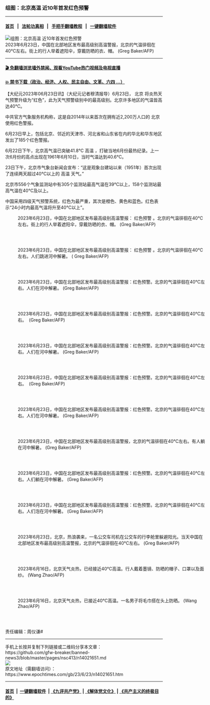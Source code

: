 ### 组图：北京高温 近10年首发红色预警
------------------------

#### [首页](https://github.com/gfw-breaker/banned-news3/blob/master/README.md) &nbsp;&nbsp;|&nbsp;&nbsp; [法轮功真相](https://github.com/begood0513/basic/blob/master/README.md)  &nbsp;&nbsp;|&nbsp;&nbsp; [手把手翻墙教程](https://github.com/gfw-breaker/guides/wiki)  &nbsp;&nbsp;|&nbsp;&nbsp; [一键翻墙软件](https://github.com/gfw-breaker/nogfw/blob/master/README.md)  



<div><img alt="组图：北京高温 近10年首发红色预警" class="attachment-djy_600_400 size-djy_600_400 wp-post-image" src="https://i.epochtimes.com/assets/uploads/2023/06/id14021662-GettyImages-1258962109-600x400.jpg"/>
<div class="caption">
 2023年6月23日，中国在北部地区发布最高级别高温警报，北京的气温徘徊在40℃左右。街上的行人举着遮阳伞，穿戴防晒的衣、帽。 (Greg Baker/AFP)
</div></div><hr/>

#### [ 🎬  免翻墙浏览墙外禁闻、观看YouTube热门视频及电视直播](https://github.com/gfw-breaker/HelloWorld)

#### [ 💥  禁书下载（政治、经济、人权、民主自由、文革、六四 ...）](https://github.com/gfw-breaker/books/blob/master/README.md)

<div><p>
 【大纪元2023年06月23日讯】（大纪元记者穆清报导）6月23日，
 <ok href="https://www.epochtimes.com/gb/tag/%E5%8C%97%E4%BA%AC.html">
  北京
 </ok>
 将炎热天气预警升级为“红色”，此为天气预警级别中的最高级别。北京许多地区的气温皆高达40℃。
</p>
<p>
 中共官方气象服务机构称，这是自2014年以来首次在拥有近2,200万人口的
 <ok href="https://www.epochtimes.com/gb/tag/%E5%8C%97%E4%BA%AC.html">
  北京
 </ok>
 使用红色警报。
</p>
<p>
 6月23日早上，包括北京、邻近的天津市、河北省和山东省在内的华北和华东地区发出了185个红色警报。
</p>
<p>
 6月22日下午，北京高气温已突破41.8℃
 <ok href="https://www.epochtimes.com/gb/tag/%E9%AB%98%E6%B8%A9.html">
  高温
 </ok>
 ，打破当地6月份最热纪录。上一次6月份的高点出现在1961年6月10日，当时气温达到40.6℃。
</p>
<p>
 23日下午，北京市气象台新闻会宣布：“这是观象台建站以来（1951年）首次出现了连续两天超过40℃以上的
 <ok href="https://www.epochtimes.com/gb/tag/%E9%AB%98%E6%B8%A9.html">
  高温
 </ok>
 天气。”
</p>
<p>
 北京市556个气象监测站中有305个监测站最高气温在39℃以上，158个监测站最高气温在40℃及以上。
</p>
<p>
 中国采用四级天气预警系统，红色为最严重，其次是橙色、黄色和蓝色。红色表示“24小时内最高气温将升至40°C以上”。
</p>
<figure aria-describedby="caption-attachment-14021661" class="wp-caption aligncenter" id="attachment_14021661" style="width: 600px">
 <ok href="https://i.epochtimes.com/assets/uploads/2023/06/id14021661-GettyImages-1258962444.jpg" target="_blank">
  <img alt="" class="size-large wp-image-14021661" src="https://i.epochtimes.com/assets/uploads/2023/06/id14021661-GettyImages-1258962444-600x399.jpg"/>
 </ok>
 <br/><figcaption class="wp-caption-text" id="caption-attachment-14021661">
  2023年6月23日，中国在北部地区发布最高级别高温警报：
  <ok href="https://www.epochtimes.com/gb/tag/%E7%BA%A2%E8%89%B2%E9%A2%84%E8%AD%A6.html">
   红色预警
  </ok>
  。北京的气温徘徊在40℃左右。街上的行人举着遮阳伞，穿戴防晒的衣、帽。 (Greg Baker/AFP)
 </figcaption><br/>
</figure><br/>
<figure aria-describedby="caption-attachment-14021660" class="wp-caption aligncenter" id="attachment_14021660" style="width: 600px">
 <ok href="https://i.epochtimes.com/assets/uploads/2023/06/id14021660-GettyImages-1258962120.jpg" target="_blank">
  <img alt="" class="size-large wp-image-14021660" src="https://i.epochtimes.com/assets/uploads/2023/06/id14021660-GettyImages-1258962120-600x399.jpg"/>
 </ok>
 <br/><figcaption class="wp-caption-text" id="caption-attachment-14021660">
  2023年6月23日，中国在北部地区发布最高级别高温警报：
  <ok href="https://www.epochtimes.com/gb/tag/%E7%BA%A2%E8%89%B2%E9%A2%84%E8%AD%A6.html">
   红色预警
  </ok>
  。北京的气温徘徊在40℃左右。人们跳进河中解暑。 ( Greg Baker/AFP)
 </figcaption><br/>
</figure><br/>
<figure aria-describedby="caption-attachment-14021659" class="wp-caption aligncenter" id="attachment_14021659" style="width: 600px">
 <ok href="https://i.epochtimes.com/assets/uploads/2023/06/id14021659-GettyImages-1258928100.jpg" target="_blank">
  <img alt="" class="size-large wp-image-14021659" src="https://i.epochtimes.com/assets/uploads/2023/06/id14021659-GettyImages-1258928100-600x399.jpg"/>
 </ok>
 <br/><figcaption class="wp-caption-text" id="caption-attachment-14021659">
  2023年6月23日，中国在北部地区发布最高级别高温警报：红色预警。北京的气温徘徊在40℃左右。人们在河中解暑。 (Greg Baker/AFP)
 </figcaption><br/>
</figure><br/>
<figure aria-describedby="caption-attachment-14021658" class="wp-caption aligncenter" id="attachment_14021658" style="width: 600px">
 <ok href="https://i.epochtimes.com/assets/uploads/2023/06/id14021658-GettyImages-1258959806.jpg" target="_blank">
  <img alt="" class="size-large wp-image-14021658" src="https://i.epochtimes.com/assets/uploads/2023/06/id14021658-GettyImages-1258959806-600x399.jpg"/>
 </ok>
 <br/><figcaption class="wp-caption-text" id="caption-attachment-14021658">
  2023年6月23日，中国在北部地区发布最高级别高温警报：红色预警。北京的气温徘徊在40℃左右。  (Greg Baker/AFP)
 </figcaption><br/>
</figure><br/>
<figure aria-describedby="caption-attachment-14021653" class="wp-caption aligncenter" id="attachment_14021653" style="width: 600px">
 <ok href="https://i.epochtimes.com/assets/uploads/2023/06/id14021653-GettyImages-1258927767.jpg" target="_blank">
  <img alt="" class="size-large wp-image-14021653" src="https://i.epochtimes.com/assets/uploads/2023/06/id14021653-GettyImages-1258927767-600x399.jpg"/>
 </ok>
 <br/><figcaption class="wp-caption-text" id="caption-attachment-14021653">
  2023年6月23日，中国在北部地区发布最高级别高温警报：红色预警。北京的气温徘徊在40℃左右。人们在河中解暑。 (Greg Baker/AFP)
 </figcaption><br/>
</figure><br/>
<figure aria-describedby="caption-attachment-14021657" class="wp-caption aligncenter" id="attachment_14021657" style="width: 600px">
 <ok href="https://i.epochtimes.com/assets/uploads/2023/06/id14021657-GettyImages-1258959787.jpg" target="_blank">
  <img alt="" class="size-large wp-image-14021657" src="https://i.epochtimes.com/assets/uploads/2023/06/id14021657-GettyImages-1258959787-600x399.jpg"/>
 </ok>
 <br/><figcaption class="wp-caption-text" id="caption-attachment-14021657">
  2023年6月23日，中国在北部地区发布最高级别高温警报：红色预警。北京的气温徘徊在40℃左右。  (Greg Baker/AFP)
 </figcaption><br/>
</figure><br/>
<figure aria-describedby="caption-attachment-14021656" class="wp-caption aligncenter" id="attachment_14021656" style="width: 600px">
 <ok href="https://i.epochtimes.com/assets/uploads/2023/06/id14021656-GettyImages-1258927169.jpg" target="_blank">
  <img alt="" class="size-large wp-image-14021656" src="https://i.epochtimes.com/assets/uploads/2023/06/id14021656-GettyImages-1258927169-600x399.jpg"/>
 </ok>
 <br/><figcaption class="wp-caption-text" id="caption-attachment-14021656">
  2023年6月23日，中国在北部地区发布最高级别高温警报：红色预警。北京的气温徘徊在40℃左右。人们在河中解暑。 (Greg Baker/AFP)
 </figcaption><br/>
</figure><br/>
<figure aria-describedby="caption-attachment-14021655" class="wp-caption aligncenter" id="attachment_14021655" style="width: 600px">
 <ok href="https://i.epochtimes.com/assets/uploads/2023/06/id14021655-GettyImages-1258927268.jpg" target="_blank">
  <img alt="" class="size-large wp-image-14021655" src="https://i.epochtimes.com/assets/uploads/2023/06/id14021655-GettyImages-1258927268-600x399.jpg"/>
 </ok>
 <br/><figcaption class="wp-caption-text" id="caption-attachment-14021655">
  2023年6月23日，中国在北部地区发布最高级别高温警报，北京的气温徘徊在40℃左右。有人躺在河中解暑。 (Greg Baker/AFP)
 </figcaption><br/>
</figure><br/>
<figure aria-describedby="caption-attachment-14021654" class="wp-caption aligncenter" id="attachment_14021654" style="width: 600px">
 <ok href="https://i.epochtimes.com/assets/uploads/2023/06/id14021654-GettyImages-1258926935.jpg" target="_blank">
  <img alt="" class="size-large wp-image-14021654" src="https://i.epochtimes.com/assets/uploads/2023/06/id14021654-GettyImages-1258926935-600x399.jpg"/>
 </ok>
 <br/><figcaption class="wp-caption-text" id="caption-attachment-14021654">
  2023年6月23日，中国在北部地区发布最高级别高温警报：红色预警。北京的气温徘徊在40℃左右。人们躺在河中解暑。 (Greg Baker/AFP)
 </figcaption><br/>
</figure><br/>
<figure aria-describedby="caption-attachment-14021680" class="wp-caption aligncenter" id="attachment_14021680" style="width: 600px">
 <ok href="https://i.epochtimes.com/assets/uploads/2023/06/id14021680-GettyImages-1258928153.jpg" target="_blank">
  <img alt="" class="size-large wp-image-14021680" src="https://i.epochtimes.com/assets/uploads/2023/06/id14021680-GettyImages-1258928153-600x400.jpg"/>
 </ok>
 <br/><figcaption class="wp-caption-text" id="caption-attachment-14021680">
  2023年6月23日，中国在北部地区发布最高级别高温警报：红色预警。北京的气温徘徊在40℃左右。人们泡在河中解暑。 (Greg Baker/AFP)
 </figcaption><br/>
</figure><br/>
<figure aria-describedby="caption-attachment-14021672" class="wp-caption aligncenter" id="attachment_14021672" style="width: 600px">
 <ok href="https://i.epochtimes.com/assets/uploads/2023/06/id14021672-GettyImages-1258959566.jpg" target="_blank">
  <img alt="" class="size-large wp-image-14021672" src="https://i.epochtimes.com/assets/uploads/2023/06/id14021672-GettyImages-1258959566-600x399.jpg"/>
 </ok>
 <br/><figcaption class="wp-caption-text" id="caption-attachment-14021672">
  2023年6月23日，北京，热浪袭来，一名公交车司机在公交车的行李舱里躲避阳光。当天中国在北部地区发布最高级别高温警报，北京的气温徘徊在40℃左右。 (Greg Baker/AFP)
 </figcaption><br/>
</figure><br/>
<figure aria-describedby="caption-attachment-14021671" class="wp-caption aligncenter" id="attachment_14021671" style="width: 600px">
 <ok href="https://i.epochtimes.com/assets/uploads/2023/06/id14021671-GettyImages-1258734289.jpg" target="_blank">
  <img alt="" class="size-large wp-image-14021671" src="https://i.epochtimes.com/assets/uploads/2023/06/id14021671-GettyImages-1258734289-600x399.jpg"/>
 </ok>
 <br/><figcaption class="wp-caption-text" id="caption-attachment-14021671">
  2023年6月16日，北京天气炎热，已经接近40℃高温。行人戴着墨镜、防晒的帽子、口罩以及面纱。 (Wang Zhao/AFP)
 </figcaption><br/>
</figure><br/>
<figure aria-describedby="caption-attachment-14021670" class="wp-caption aligncenter" id="attachment_14021670" style="width: 600px">
 <ok href="https://i.epochtimes.com/assets/uploads/2023/06/id14021670-GettyImages-1258734067.jpg" target="_blank">
  <img alt="" class="size-large wp-image-14021670" src="https://i.epochtimes.com/assets/uploads/2023/06/id14021670-GettyImages-1258734067-600x399.jpg"/>
 </ok>
 <br/><figcaption class="wp-caption-text" id="caption-attachment-14021670">
  2023年6月16日，北京天气炎热，已接近40℃高温。一名男子将毛巾搭在头上防晒。 (Wang Zhao/AFP)
 </figcaption><br/>
</figure><br/>
<p>
 责任编辑：周仪谦#
</p>
</div>
<hr/>
手机上长按并复制下列链接或二维码分享本文章：<br/>
https://github.com/gfw-breaker/banned-news3/blob/master/pages/nsc413/n14021651.md <br/>
<a href='https://github.com/gfw-breaker/banned-news3/blob/master/pages/nsc413/n14021651.md'><img src='https://github.com/gfw-breaker/banned-news3/blob/master/pages/nsc413/n14021651.md.png'/></a> <br/>
原文地址（需翻墙访问）：https://www.epochtimes.com/gb/23/6/23/n14021651.htm


------------------------
#### [首页](https://github.com/gfw-breaker/banned-news3/blob/master/README.md) &nbsp;|&nbsp; [一键翻墙软件](https://github.com/gfw-breaker/nogfw/blob/master/README.md) &nbsp;| [《九评共产党》](https://github.com/gfw-breaker/9ping.md/blob/master/README.md#九评之一评共产党是什么) | [《解体党文化》](https://github.com/gfw-breaker/jtdwh.md/blob/master/README.md) | [《共产主义的终极目的》](https://github.com/gfw-breaker/gczydzjmd.md/blob/master/README.md)


<img src='http://gfw-breaker.win/banned-news3/pages/nsc413/n14021651.md' width='0px' height='0px'/>